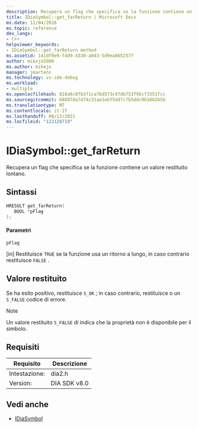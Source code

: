 ```yaml
---
description: Recupera un flag che specifica se la funzione contiene un valore restituito lontano.
title: IDiaSymbol::get_farReturn | Microsoft Docs
ms.date: 11/04/2016
ms.topic: reference
dev_langs:
- C++
helpviewer_keywords:
- IDiaSymbol::get_farReturn method
ms.assetid: 141df0e9-f4d9-4330-a043-5d9ea865257f
author: mikejo5000
ms.author: mikejo
manager: jmartens
ms.technology: vs-ide-debug
ms.workload:
- multiple
ms.openlocfilehash: 818a6c8fb371ca76d573c97db753f9bcf3351fcc
ms.sourcegitcommit: 68897da7d74c31ae1ebf5d47c7b5ddc9b108265b
ms.translationtype: MT
ms.contentlocale: it-IT
ms.lasthandoff: 08/13/2021
ms.locfileid: "122128719"
---
```

# <a name="idiasymbolget_farreturn"></a>IDiaSymbol::get_farReturn
Recupera un flag che specifica se la funzione contiene un valore restituito lontano.

## <a name="syntax"></a>Sintassi

```C++
HRESULT get_farReturn(
   BOOL *pFlag
);
```

#### <a name="parameters"></a>Parametri
 `pFlag`

[in] Restituisce `TRUE` se la funzione usa un ritorno a lungo, in caso contrario restituisce `FALSE` .

## <a name="return-value"></a>Valore restituito
 Se ha esito positivo, restituisce `S_OK` ; in caso contrario, restituisce o un `S_FALSE` codice di errore.

> [!NOTE]
> Un valore restituito `S_FALSE` di indica che la proprietà non è disponibile per il simbolo.

## <a name="requirements"></a>Requisiti

|Requisito|Descrizione|
|-----------------|-----------------|
|Intestazione:|dia2.h|
|Version:|DIA SDK v8.0|

## <a name="see-also"></a>Vedi anche
- [IDiaSymbol](../../debugger/debug-interface-access/idiasymbol.md)
